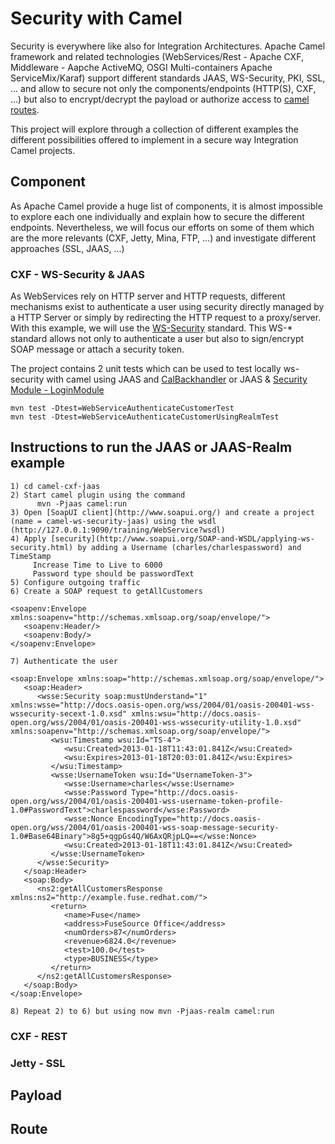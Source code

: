 # Security with Camel

Security is everywhere like also for Integration Architectures. Apache Camel framework
and related technologies (WebServices/Rest - Apache CXF, Middleware - Aapche ActiveMQ,
OSGI Multi-containers Apache ServiceMix/Karaf) support different standards JAAS, WS-Security, PKI,
SSL, ... and allow to secure not only the components/endpoints (HTTP(S), CXF, ...) but also
to encrypt/decrypt the payload or authorize access to [camel routes](http://camel.apache.org/security.html).

  This project will explore through a collection of different examples the different possibilities
offered to implement in a secure way Integration Camel projects.

## Component

As Apache Camel provide a huge list of components, it is almost impossible to explore each one individually
and explain how to secure the different endpoints. Nevertheless, we will focus our efforts on some of them which are the
 more relevants (CXF, Jetty, Mina, FTP, ...) and investigate different approaches (SSL, JAAS, ...)

### CXF - WS-Security & JAAS

As WebServices rely on HTTP server and HTTP requests, different mechanisms exist to authenticate a user
using security directly managed by a HTTP Server or simply by redirecting the HTTP request to a proxy/server. With
this example, we will use the [WS-Security](http://en.wikipedia.org/wiki/WS-Security) standard. This WS-*
standard allows not only to authenticate a user but also to sign/encrypt SOAP message or attach a security token.

The project contains 2 unit tests which can be used to test locally ws-security with camel using JAAS and [CalBackhandler](http://docs.oracle.com/javase/6/docs/technotes/guides/security/jaas/JAASRefGuide.html)
or JAAS & [Security Module - LoginModule](http://docs.oracle.com/javase/6/docs/api/javax/security/auth/spi/LoginModule.html)

    mvn test -Dtest=WebServiceAuthenticateCustomerTest
    mvn test -Dtest=WebServiceAuthenticateCustomerUsingRealmTest


Instructions to run the JAAS or JAAS-Realm example
--------------------------------------------------

    1) cd camel-cxf-jaas
    2) Start camel plugin using the command
          mvn -Pjaas camel:run
    3) Open [SoapUI client](http://www.soapui.org/) and create a project (name = camel-ws-security-jaas) using the wsdl (http://127.0.0.1:9090/training/WebService?wsdl)
    4) Apply [security](http://www.soapui.org/SOAP-and-WSDL/applying-ws-security.html) by adding a Username (charles/charlespassword) and TimeStamp
         Increase Time to Live to 6000
         Password type should be passwordText
    5) Configure outgoing traffic
    6) Create a SOAP request to getAllCustomers

    <soapenv:Envelope xmlns:soapenv="http://schemas.xmlsoap.org/soap/envelope/">
       <soapenv:Header/>
       <soapenv:Body/>
    </soapenv:Envelope>

    7) Authenticate the user

    <soap:Envelope xmlns:soap="http://schemas.xmlsoap.org/soap/envelope/">
       <soap:Header>
          <wsse:Security soap:mustUnderstand="1" xmlns:wsse="http://docs.oasis-open.org/wss/2004/01/oasis-200401-wss-wssecurity-secext-1.0.xsd" xmlns:wsu="http://docs.oasis-open.org/wss/2004/01/oasis-200401-wss-wssecurity-utility-1.0.xsd" xmlns:soapenv="http://schemas.xmlsoap.org/soap/envelope/">
             <wsu:Timestamp wsu:Id="TS-4">
                <wsu:Created>2013-01-18T11:43:01.841Z</wsu:Created>
                <wsu:Expires>2013-01-18T20:03:01.841Z</wsu:Expires>
             </wsu:Timestamp>
             <wsse:UsernameToken wsu:Id="UsernameToken-3">
                <wsse:Username>charles</wsse:Username>
                <wsse:Password Type="http://docs.oasis-open.org/wss/2004/01/oasis-200401-wss-username-token-profile-1.0#PasswordText">charlespassword</wsse:Password>
                <wsse:Nonce EncodingType="http://docs.oasis-open.org/wss/2004/01/oasis-200401-wss-soap-message-security-1.0#Base64Binary">8g5+qgpGs4Q/W6AxQRjpLQ==</wsse:Nonce>
                <wsu:Created>2013-01-18T11:43:01.841Z</wsu:Created>
             </wsse:UsernameToken>
          </wsse:Security>
       </soap:Header>
       <soap:Body>
          <ns2:getAllCustomersResponse xmlns:ns2="http://example.fuse.redhat.com/">
             <return>
                <name>Fuse</name>
                <address>FuseSource Office</address>
                <numOrders>87</numOrders>
                <revenue>6824.0</revenue>
                <test>100.0</test>
                <type>BUSINESS</type>
             </return>
          </ns2:getAllCustomersResponse>
       </soap:Body>
    </soap:Envelope>

    8) Repeat 2) to 6) but using now mvn -Pjaas-realm camel:run

### CXF - REST

### Jetty - SSL

## Payload



## Route

